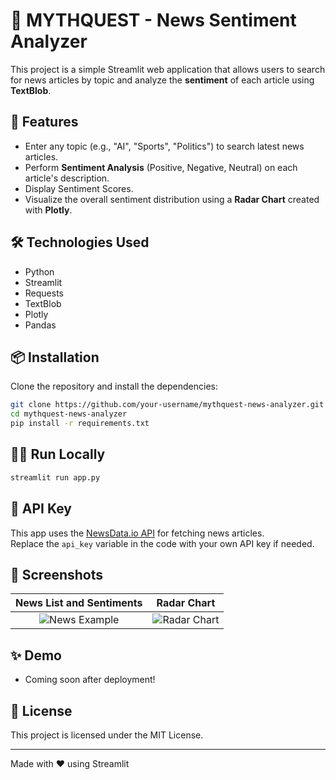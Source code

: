 
# 📰 MYTHQUEST - News Sentiment Analyzer

This project is a simple Streamlit web application that allows users to search for news articles by topic and analyze the **sentiment** of each article using **TextBlob**.

## 🚀 Features
- Enter any topic (e.g., "AI", "Sports", "Politics") to search latest news articles.
- Perform **Sentiment Analysis** (Positive, Negative, Neutral) on each article's description.
- Display Sentiment Scores.
- Visualize the overall sentiment distribution using a **Radar Chart** created with **Plotly**.

## 🛠️ Technologies Used
- Python
- Streamlit
- Requests
- TextBlob
- Plotly
- Pandas

## 📦 Installation

Clone the repository and install the dependencies:

```bash
git clone https://github.com/your-username/mythquest-news-analyzer.git
cd mythquest-news-analyzer
pip install -r requirements.txt
```

## 🧑‍💻 Run Locally

```bash
streamlit run app.py
```

## 🔑 API Key
This app uses the [NewsData.io API](https://newsdata.io/) for fetching news articles.  
Replace the `api_key` variable in the code with your own API key if needed.

## 📸 Screenshots

| News List and Sentiments | Radar Chart |
|:------------------------:|:-----------:|
| ![News Example](./screenshots/news_example.png) | ![Radar Chart](./screenshots/radar_chart.png) |

## ✨ Demo
- Coming soon after deployment!

## 📄 License
This project is licensed under the MIT License.

---
Made with ❤️ using Streamlit
